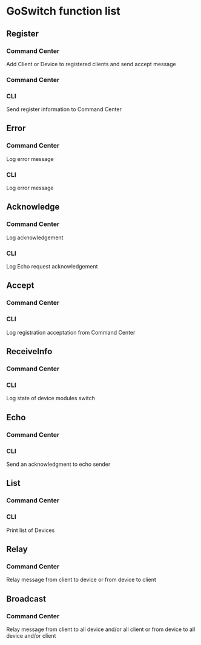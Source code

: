 # GoSwitch function list
## Register
### Command Center
Add Client or Device to registered clients and send accept message
### Command Center
### CLI
Send register information to Command Center
## Error
### Command Center
Log error message
### CLI
Log error message
## Acknowledge
### Command Center
Log acknowledgement
### CLI
Log Echo request acknowledgement
## Accept
### Command Center
### CLI
Log registration acceptation from Command Center
## ReceiveInfo
### Command Center
### CLI
Log state of device modules switch
## Echo
### Command Center
### CLI
Send an acknowledgment to echo sender
## List
### Command Center
### CLI
Print list of Devices
## Relay
### Command Center
Relay message from client to device or from device to client
## Broadcast
### Command Center
Relay message from client to all device and/or all client or from device to all device and/or client